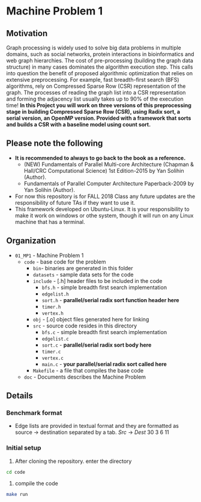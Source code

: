 # Machine Problem 1


## Motivation

Graph processing is widely used to solve big data problems in multiple domains, such as social networks, protein interactions in bioinformatics and web graph hierarchies. The cost of pre-processing (building the graph data structure) in many cases dominates the algorithm execution step. This calls into question the benefit of proposed algorithmic optimization that relies on extensive preprocessing. For example, fast breadth-first search (BFS) algorithms, rely on Compressed Sparse Row (CSR) representation of the graph. The processes of reading the graph list into a CSR representation and forming the adjacency list usually takes up to 90% of the execution time!
**In this Project you will work on three versions of this preprocessing stage in building Compressed Sparse Row (CSR), using Radix sort, a serial version, an OpenMP version. Provided with a framework that sorts and builds a CSR with a baseline model using count sort.**

## Please note the following

* **It is recommended to always to go back to the book as a reference.**
    * (NEW) Fundamentals of Parallel Multi-core Architecture (Chapman & Hall/CRC Computational Science) 1st Edition-2015 by Yan Solihin (Author).
    * Fundamentals of Parallel Computer Architecture Paperback-2009 by Yan Solihin (Author).
* For now this repository is for FALL 2018 Class any future updates are the responsibility of future TAs if they want to use it.
* This framework developed on Ubuntu-Linux. It is your responsibility to make it work on windows or othe system, though it will run on any Linux machine that has a terminal.

## Organization
* `01_MP1` - Machine Problem 1
  * `code` - base code for the problem
    * `bin`- binaries are generated in this folder
    * `datasets` - sample data sets for the code
    * `include` - [.h] header files to be included in the code
        * `bfs.h` - simple breadth first search implementation 
        * `edgelist.h`
        * `sort.h` - **parallel/serial radix sort function header here**
        * `timer.h`
        * `vertex.h`
    * `obj` - [.o] object files generated here for linking
    * `src` - source code resides in this directory
        * `bfs.c` - simple breadth first search implementation 
        * `edgelist.c`
        * `sort.c` - **parallel/serial radix sort body here**
        * `timer.c`
        * `vertex.c`
        * `main.c` - **your parallel/serial radix sort called here**
    * `Makefile` - a file that compiles the base code
  * `doc` - Documents describes the Machine Problem

## Details
### Benchmark format
* Edge lists are provided in textual format and they are formatted as source → destination separated by a tab.
  *Src*  →  *Dest*
  30    3
  6     11

### Initial setup
1. After cloning the repository. enter the directory
  ```bash
  cd code
  ```
1. compile the code
  ```bash
  make run
  ```